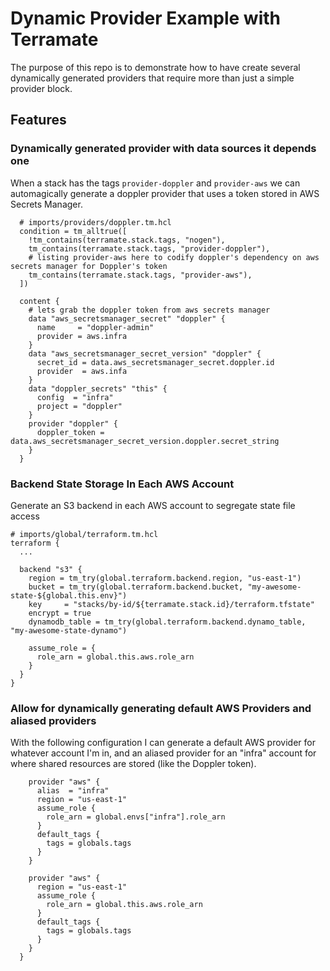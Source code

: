 # Dynamic Provider Example with Terramate

The purpose of this repo is to demonstrate how to have create several dynamically generated 
providers that require more than just a simple provider block.

## Features

### Dynamically generated provider with data sources it depends one

When a stack has the tags `provider-doppler` and `provider-aws` we can automagically generate
a doppler provider that uses a token stored in AWS Secrets Manager.

```hcl 
  # imports/providers/doppler.tm.hcl
  condition = tm_alltrue([
    !tm_contains(terramate.stack.tags, "nogen"),
    tm_contains(terramate.stack.tags, "provider-doppler"),
    # listing provider-aws here to codify doppler's dependency on aws secrets manager for Doppler's token
    tm_contains(terramate.stack.tags, "provider-aws"),
  ])  
  
  content {
    # lets grab the doppler token from aws secrets manager
    data "aws_secretsmanager_secret" "doppler" {
      name     = "doppler-admin"
      provider = aws.infra
    }
    data "aws_secretsmanager_secret_version" "doppler" {
      secret_id = data.aws_secretsmanager_secret.doppler.id
      provider  = aws.infa
    }
    data "doppler_secrets" "this" {
      config  = "infra"
      project = "doppler"
    }
    provider "doppler" {
      doppler_token = data.aws_secretsmanager_secret_version.doppler.secret_string
    }
  }
```

### Backend State Storage In Each AWS Account

Generate an S3 backend in each AWS account to segregate state file access

```hcl
# imports/global/terraform.tm.hcl
terraform {
  ...

  backend "s3" {
    region = tm_try(global.terraform.backend.region, "us-east-1")
    bucket = tm_try(global.terraform.backend.bucket, "my-awesome-state-${global.this.env}")
    key     = "stacks/by-id/${terramate.stack.id}/terraform.tfstate"
    encrypt = true
    dynamodb_table = tm_try(global.terraform.backend.dynamo_table, "my-awesome-state-dynamo")

    assume_role = {
      role_arn = global.this.aws.role_arn
    }
  }
}
```

### Allow for dynamically generating default AWS Providers and aliased providers

With the following configuration I can generate a default AWS provider for whatever account I'm in, and an aliased 
provider for an "infra" account for where shared resources are stored (like the Doppler token).

```hcl
    provider "aws" {
      alias  = "infra"
      region = "us-east-1"
      assume_role {
        role_arn = global.envs["infra"].role_arn
      }
      default_tags {
        tags = globals.tags
      }
    }

    provider "aws" {
      region = "us-east-1"
      assume_role {
        role_arn = global.this.aws.role_arn
      }
      default_tags {
        tags = globals.tags
      }
    }
  }
```